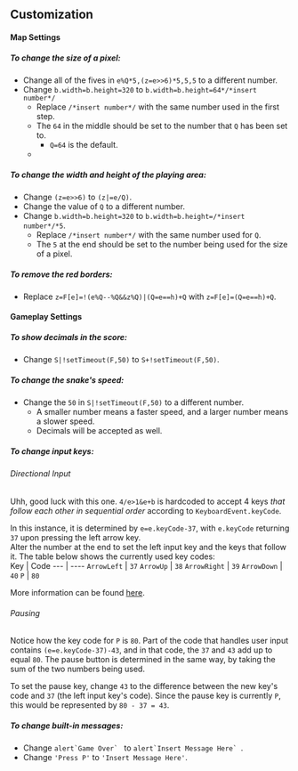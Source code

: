 ## Customization
#### Map Settings
##### To change the size of a pixel:
  * Change all of the fives in `e%Q*5,(z=e>>6)*5,5,5` to a different number.
  * Change `b.width=b.height=320` to `b.width=b.height=64*/*insert number*/`
    * Replace `/*insert number*/` with the same number used in the first step.
    * The `64` in the middle should be set to the number that `Q` has been set to.
      * `Q=64` is the default.
    * 
##### To change the width and height of the playing area:
  * Change `(z=e>>6)` to `(z|=e/Q)`.
  * Change the value of `Q` to a different number.
  * Change `b.width=b.height=320` to `b.width=b.height=/*insert number*/*5`.
    * Replace `/*insert number*/` with the same number used for `Q`.
    * The `5` at the end should be set to the number being used for the size of a pixel.
##### To remove the red borders:
  * Replace `z=F[e]=!(e%Q--%Q&&z%Q)|(Q=e==h)+Q` with `z=F[e]=(Q=e==h)+Q`.
#### Gameplay Settings
##### To show decimals in the score:
  * Change `S|!setTimeout(F,50)` to `S+!setTimeout(F,50)`.
##### To change the snake's speed:
  * Change the `50` in `S|!setTimeout(F,50)` to a different number.
    * A smaller number means a faster speed, and a larger number means a slower speed.
    * Decimals will be accepted as well.
##### To change input keys:
###### Directional Input
Uhh, good luck with this one. `4/e>1&e+b` is hardcoded to accept 4 keys *that follow each other in sequential order* according to `KeyboardEvent.keyCode`.  
  
In this instance, it is determined by `e=e.keyCode-37`, with `e.keyCode` returning `37` upon pressing the left arrow key.  
Alter the number at the end to set the left input key and the keys that follow it. The table below shows the currently used key codes:  
Key | Code
--- | ----
`ArrowLeft` | `37`
`ArrowUp` | `38`
`ArrowRight` | `39`
`ArrowDown` | `40`
`P` | `80`
  
More information can be found [here](https://developer.mozilla.org/en-US/docs/Web/API/KeyboardEvent/keyCode#constants_for_keycode_value).
###### Pausing
Notice how the key code for `P` is `80`. Part of the code that handles user input contains `(e=e.keyCode-37)-43`, and in that code, the `37` and `43` add up to equal `80`. The pause button is determined in the same way, by taking the sum of the two numbers being used.  
  
To set the pause key, change `43` to the difference between the new key's code and `37` (the left input key's code). Since the pause key is currently `P`, this would be represented by `80 - 37 = 43`.
##### To change built-in messages:
  * Change ```alert`Game Over` ``` to ```alert`Insert Message Here` ```.
  * Change `'Press P'` to `'Insert Message Here'`.
